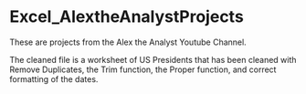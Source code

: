 # Excel_AlextheAnalystProjects

These are projects from the Alex the Analyst Youtube Channel.

The cleaned file is a worksheet of US Presidents that has been cleaned with Remove Duplicates, the Trim function, the Proper function, and correct formatting of the dates.
